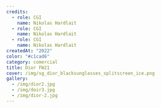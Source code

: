 ```yaml
---
credits:
  - role: CGI
    name: Nikolas Hardlait
  - role: CGI
    name: Nikolas Hardlait
  - role: CGI
    name: Nikolas Hardlait
createdAt: "2022"
color: "#c1cad6"
category: comercial
title: Dior FW21
cover: /img/sg_dior_blacksunglasses_splitscreen_ice.png
gallery:
  - /img/dior2.jpg
  - /img/doir3.jpg
  - /img/dior-2.jpg
---
```

